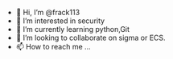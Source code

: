 - 👋 Hi, I’m @frack113
- 👀 I’m interested in security
- 🌱 I’m currently learning python,Git
- 💞️ I’m looking to collaborate on sigma or ECS.
- 📫 How to reach me ...

<!---
frack113/frack113 is a ✨ special ✨ repository because its `README.md` (this file) appears on your GitHub profile.
You can click the Preview link to take a look at your changes.
--->
